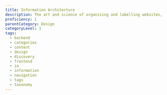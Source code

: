 ```yaml
---
title: Information Architecture
description: The art and science of organising and labelling websites, intranets, online communities and software to support usability and findability.
proficiency: 1
parentCategory: Design
categoryLevel: 1
tags:
  - backend
  - categories
  - content
  - design
  - discovery
  - frontend
  - ia
  - information
  - navigation
  - tags
  - taxonomy
---
```

